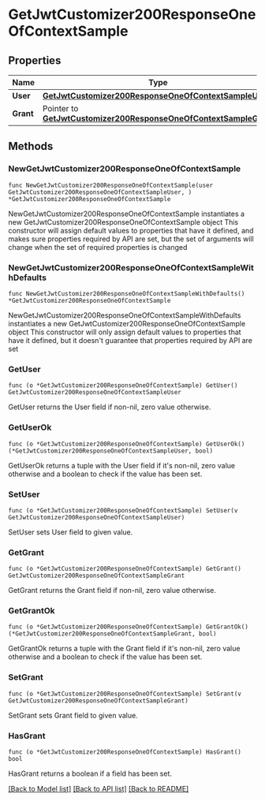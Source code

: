 # GetJwtCustomizer200ResponseOneOfContextSample

## Properties

Name | Type | Description | Notes
------------ | ------------- | ------------- | -------------
**User** | [**GetJwtCustomizer200ResponseOneOfContextSampleUser**](GetJwtCustomizer200ResponseOneOfContextSampleUser.md) |  | 
**Grant** | Pointer to [**GetJwtCustomizer200ResponseOneOfContextSampleGrant**](GetJwtCustomizer200ResponseOneOfContextSampleGrant.md) |  | [optional] 

## Methods

### NewGetJwtCustomizer200ResponseOneOfContextSample

`func NewGetJwtCustomizer200ResponseOneOfContextSample(user GetJwtCustomizer200ResponseOneOfContextSampleUser, ) *GetJwtCustomizer200ResponseOneOfContextSample`

NewGetJwtCustomizer200ResponseOneOfContextSample instantiates a new GetJwtCustomizer200ResponseOneOfContextSample object
This constructor will assign default values to properties that have it defined,
and makes sure properties required by API are set, but the set of arguments
will change when the set of required properties is changed

### NewGetJwtCustomizer200ResponseOneOfContextSampleWithDefaults

`func NewGetJwtCustomizer200ResponseOneOfContextSampleWithDefaults() *GetJwtCustomizer200ResponseOneOfContextSample`

NewGetJwtCustomizer200ResponseOneOfContextSampleWithDefaults instantiates a new GetJwtCustomizer200ResponseOneOfContextSample object
This constructor will only assign default values to properties that have it defined,
but it doesn't guarantee that properties required by API are set

### GetUser

`func (o *GetJwtCustomizer200ResponseOneOfContextSample) GetUser() GetJwtCustomizer200ResponseOneOfContextSampleUser`

GetUser returns the User field if non-nil, zero value otherwise.

### GetUserOk

`func (o *GetJwtCustomizer200ResponseOneOfContextSample) GetUserOk() (*GetJwtCustomizer200ResponseOneOfContextSampleUser, bool)`

GetUserOk returns a tuple with the User field if it's non-nil, zero value otherwise
and a boolean to check if the value has been set.

### SetUser

`func (o *GetJwtCustomizer200ResponseOneOfContextSample) SetUser(v GetJwtCustomizer200ResponseOneOfContextSampleUser)`

SetUser sets User field to given value.


### GetGrant

`func (o *GetJwtCustomizer200ResponseOneOfContextSample) GetGrant() GetJwtCustomizer200ResponseOneOfContextSampleGrant`

GetGrant returns the Grant field if non-nil, zero value otherwise.

### GetGrantOk

`func (o *GetJwtCustomizer200ResponseOneOfContextSample) GetGrantOk() (*GetJwtCustomizer200ResponseOneOfContextSampleGrant, bool)`

GetGrantOk returns a tuple with the Grant field if it's non-nil, zero value otherwise
and a boolean to check if the value has been set.

### SetGrant

`func (o *GetJwtCustomizer200ResponseOneOfContextSample) SetGrant(v GetJwtCustomizer200ResponseOneOfContextSampleGrant)`

SetGrant sets Grant field to given value.

### HasGrant

`func (o *GetJwtCustomizer200ResponseOneOfContextSample) HasGrant() bool`

HasGrant returns a boolean if a field has been set.


[[Back to Model list]](../README.md#documentation-for-models) [[Back to API list]](../README.md#documentation-for-api-endpoints) [[Back to README]](../README.md)


